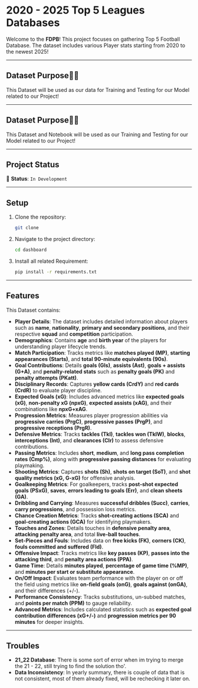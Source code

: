 # 2020 - 2025 Top 5 Leagues Databases

Welcome to the **FDPB**! This project focuses on gathering Top 5 Football Database. The dataset includes various Player stats starting from 2020 to the newest 2025!

---

## Dataset Purpose👨‍🔬

This Dataset will be used as our data for Training and Testing for our Model related to our Project! 

---

## Dataset Purpose👨‍🔬

This Dataset and Notebook will be used as our Training and Testing for our Model related to our Project! 

---

## Project Status

🚧 **Status**: `In Development`

---

## Setup

1. Clone the repository:
    ```bash
    git clone 
    ```

2. Navigate to the project directory:
    ```bash
    cd dashboard
    ```
3. Install all related Requirement:
    ```bash
    pip install -r requirements.txt
    ```

---

## Features
This Dataset contains: 

- **Player Details**: The dataset includes detailed information about players such as **name**, **nationality**, **primary and secondary positions**, and their respective **squad** and **competition** participation.  
- **Demographics**: Contains **age** and **birth year** of the players for understanding player lifecycle trends.  
- **Match Participation**: Tracks metrics like **matches played (MP)**, **starting appearances (Starts)**, and **total 90-minute equivalents (90s)**.  
- **Goal Contributions**: Details **goals (Gls)**, **assists (Ast)**, **goals + assists (G+A)**, and **penalty-related stats** such as **penalty goals (PK)** and **penalty attempts (PKatt)**.  
- **Disciplinary Records**: Captures **yellow cards (CrdY)** and **red cards (CrdR)** to evaluate player discipline.  
- **Expected Goals (xG)**: Includes advanced metrics like **expected goals (xG)**, **non-penalty xG (npxG)**, **expected assists (xAG)**, and their combinations like **npxG+xAG**.  
- **Progression Metrics**: Measures player progression abilities via **progressive carries (PrgC)**, **progressive passes (PrgP)**, and **progressive receptions (PrgR)**.  
- **Defensive Metrics**: Tracks **tackles (Tkl)**, **tackles won (TklW)**, **blocks**, **interceptions (Int)**, and **clearances (Clr)** to assess defensive contributions.  
- **Passing Metrics**: Includes **short**, **medium**, and **long pass completion rates (Cmp%)**, along with **progressive passing distances** for evaluating playmaking.  
- **Shooting Metrics**: Captures **shots (Sh)**, **shots on target (SoT)**, and **shot quality metrics (xG, G-xG)** for offensive analysis.  
- **Goalkeeping Metrics**: For goalkeepers, tracks **post-shot expected goals (PSxG)**, **saves**, **errors leading to goals (Err)**, and **clean sheets (GA)**.  
- **Dribbling and Carrying**: Measures **successful dribbles (Succ)**, **carries**, **carry progressions**, and possession loss metrics.  
- **Chance Creation Metrics**: Tracks **shot-creating actions (SCA)** and **goal-creating actions (GCA)** for identifying playmakers.  
- **Touches and Zones**: Details touches in **defensive penalty area**, **attacking penalty area**, and total **live-ball touches**.  
- **Set-Pieces and Fouls**: Includes data on **free kicks (FK)**, **corners (CK)**, **fouls committed and suffered (Fld)**.  
- **Offensive Impact**: Tracks metrics like **key passes (KP)**, **passes into the attacking third**, and **penalty area actions (PPA)**.  
- **Game Time**: Details **minutes played**, **percentage of game time (%MP)**, and **minutes per start or substitute appearance**.  
- **On/Off Impact**: Evaluates team performance with the player on or off the field using metrics like **on-field goals (onG)**, **goals against (onGA)**, and their differences (+/-).  
- **Performance Consistency**: Tracks substitutions, un-subbed matches, and **points per match (PPM)** to gauge reliability.  
- **Advanced Metrics**: Includes calculated statistics such as **expected goal contribution differences (xG+/-)** and **progression metrics per 90 minutes** for deeper insights.
---

## Troubles
- **21_22 Database**: There is some sort of error when im trying to merge the 21 - 22, still trying to find the solution tho'.
- **Data Inconsistency**: In yearly summary, there is couple of data that is not consistent, most of them already fixed, will be rechecking it later on.
